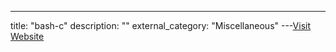 ---
title: "bash-c"
description: ""
external_category: "Miscellaneous"
---[Visit Website](https://github.com/bash-c)

